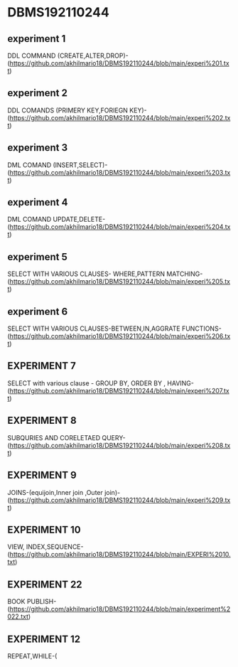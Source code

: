 # DBMS192110244
## experiment 1
DDL COMMAND (CREATE,ALTER,DROP)-(https://github.com/akhilmario18/DBMS192110244/blob/main/experi%201.txt)
## experiment 2
DDL COMANDS (PRIMERY KEY,FORIEGN KEY)-(https://github.com/akhilmario18/DBMS192110244/blob/main/experi%202.txt)
## experiment 3
DML COMAND (INSERT,SELECT)-(https://github.com/akhilmario18/DBMS192110244/blob/main/experi%203.txt)
## experiment 4
DML COMAND UPDATE,DELETE-(https://github.com/akhilmario18/DBMS192110244/blob/main/experi%204.txt)
## experiment 5
SELECT WITH VARIOUS CLAUSES- WHERE,PATTERN MATCHING-(https://github.com/akhilmario18/DBMS192110244/blob/main/experi%205.txt)
## experiment 6
SELECT WITH VARIOUS CLAUSES-BETWEEN,IN,AGGRATE FUNCTIONS-(https://github.com/akhilmario18/DBMS192110244/blob/main/experi%206.txt)
## EXPERIMENT 7
SELECT with various clause - GROUP BY, ORDER BY , HAVING-(https://github.com/akhilmario18/DBMS192110244/blob/main/experi%207.txt)
## EXPERIMENT 8
SUBQURIES AND CORELETAED QUERY-(https://github.com/akhilmario18/DBMS192110244/blob/main/experi%208.txt)
## EXPERIMENT 9
JOINS-(equijoin,Inner join ,Outer join)-(https://github.com/akhilmario18/DBMS192110244/blob/main/experi%209.txt)
## EXPERIMENT 10
VIEW, INDEX,SEQUENCE-(https://github.com/akhilmario18/DBMS192110244/blob/main/EXPERI%2010.txt)
## EXPERIMENT 22
BOOK PUBLISH-(https://github.com/akhilmario18/DBMS192110244/blob/main/experiment%2022.txt)
## EXPERIMENT 12
REPEAT,WHILE-(
